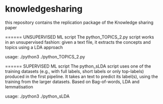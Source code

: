 # knowledgesharing
this repository contains the replication package of the Knowledge sharing paper 

====== UNSUPERVISED ML script
The python_TOPICS_2.py script works in an unsupervised fashion: given a text file, it extracts the concepts and topics using a LDA approach

usage: ./python3 ./python_TOPICS_2.py <name of text file containing a research paper>

====== SUPERVISED ML script
The python_sLDA script uses one of the training datasets (e.g., with full labels, short labels or only top-labels) produced in the first pipeline.
It takes an <unseen> text to predict its label(s), using the training from the larger datasets. Based on Bag-of-words, LDA and lemmatisation

usage: ./python3 ./python_sLDA <name of unseen text file containing a research paper>
